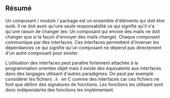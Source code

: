 ## Résumé

Un composant / module / package est un ensemble d'éléments qui doit être isolé. Il ne doit avoir qu'une seule responsabilité ce qui signifie qu'il n'a qu'une raison de changer (ex: Un composant qui envoie des mails ne doit changer que si la façon d'envoyer des mails change). Chaque composant communique par des interfaces. Ces interfaces permettent d'inverser les dépendances ce qui signifie qu'un composant ne dépend pas directement d'un autre composant pour exister.

L'utilisation des interfaces peut paraître fortement attachée à la programmation orientée objet mais il existe des équivalents aux interfaces dans des langages utilisant d'autres paradigmes. On peut par exemple considérer les fichiers `.h ` en C comme des interfaces car ces fichiers ne font que définir des signatures de fonctions. Les fonctions les utilisant sont donc indépendante des fonctions les implémentant.